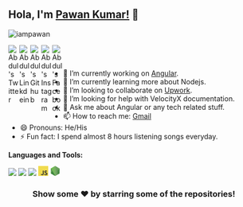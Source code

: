 ## Hola, I'm [Pawan Kumar!](https://pawan.live) 👋

<p align="left"> <img src="https://komarev.com/ghpvc/?username=iampawan&label=Views&color=blue&style=plastic" alt="iampawan" /> </p>

<a href="https://twitter.com/AbdulRa39466616">
  <img align="left" alt="Abdul's Twitter" width="22px" src="https://cdn.jsdelivr.net/npm/simple-icons@v3/icons/twitter.svg" />
</a>
<a href="https://www.linkedin.com/in/abdul-rauf-8950b1145/">
  <img align="left" alt="Abdul's Linkdein" width="22px" src="https://cdn.jsdelivr.net/npm/simple-icons@v3/icons/linkedin.svg" />
</a>
<a href="https://github.com/Crazyprogrammer1">
  <img align="left" alt="Abdul's Github" width="22px" src="https://cdn.jsdelivr.net/npm/simple-icons@v3/icons/github.svg" />
</a>
<a href="https://www.instagram.com/abdul_rauf.76143/">
  <img align="left" alt="Abdul's Instagram" width="22px" src="https://cdn.jsdelivr.net/npm/simple-icons@v3/icons/instagram.svg" />
</a>
<a href="https://www.facebook.com/AbdulRaufq/">
  <img align="left" alt="Abdul's Facebook" width="22px" src="https://cdn.jsdelivr.net/npm/simple-icons@v3/icons/facebook.svg" />
</a>

<br/>
<br/>



- 🔭 I’m currently working on [Angular](https://angular.io/).
- 🌱 I’m currently learning more about Nodejs.
- 👯 I’m looking to collaborate on [Upwork](https://www.upwork.com/o/profiles/users/~01fe37f3038c6f8f05/).
- 🤔 I’m looking for help with VelocityX documentation.
- 💬 Ask me about Angular or any tech related stuff.
- 📫 How to reach me: [Gmail](abdulrauf76143@gmail.com)
- 😄 Pronouns: He/His
- ⚡ Fun fact: I spend almost 8 hours listening songs everyday.

**Languages and Tools:**  

<code><img height="20" src="https://miro.medium.com/max/2560/1*jAwFJjRn0DYRA3fnxrR9PQ.jpeg"></code>
<code><img height="20" src="https://upload.wikimedia.org/wikipedia/commons/thumb/6/61/HTML5_logo_and_wordmark.svg/1200px-HTML5_logo_and_wordmark.svg.png"></code>
<code><img height="20" src="https://coryrylan.com/assets/images/posts/types/css.svg"></code>
<code><img height="20" src="https://raw.githubusercontent.com/github/explore/80688e429a7d4ef2fca1e82350fe8e3517d3494d/topics/javascript/javascript.png"></code>
<code><img height="20" src="https://raw.githubusercontent.com/github/explore/80688e429a7d4ef2fca1e82350fe8e3517d3494d/topics/nodejs/nodejs.png"></code>    


<div align="center">

### Show some ❤️ by starring some of the repositories!

</div>

